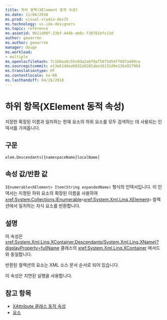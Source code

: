 ```yaml
---
title: 하위 항목(XElement 동적 속성)
ms.date: 11/04/2016
ms.prod: visual-studio-dev15
ms.technology: vs-ide-designers
ms.topic: reference
ms.assetid: 9611d00f-23bf-444b-ab0c-f30701bfc13d
author: gewarren
ms.author: gewarren
manager: douge
ms.workload:
- multiple
ms.openlocfilehash: 7c1b0aa0c55c0da2a6f9af58f5d54ff607a409ce
ms.sourcegitcommit: e13e61ddea6032a8282abe16131d9e136a927984
ms.translationtype: HT
ms.contentlocale: ko-KR
ms.lasthandoff: 04/26/2018
---
```

# <a name="descendants-xelement-dynamic-property"></a>하위 항목(XElement 동적 속성)

지정한 확장된 이름과 일치하는 현재 요소의 하위 요소를 모두 검색하는 데 사용되는 인덱서를 가져옵니다.

## <a name="syntax"></a>구문

```
elem.Descendants[{namespaceName}localName]
```

## <a name="property-valuereturn-value"></a>속성 값/반환 값

`IEnumerable<XElement> Item(String expandedName)` 형식의 인덱서입니다. 이 인덱서는 지정된 하위 요소의 확장된 이름을 사용하여 <xref:System.Collections.IEnumerable>`<`<xref:System.Xml.Linq.XElement>`>` 컬렉션에서 일치하는 자식 요소를 반환합니다.

## <a name="remarks"></a>설명

이 속성은 <xref:System.Xml.Linq.XContainer.Descendants(System.Xml.Linq.XName)?displayProperty=fullName> 클래스의 <xref:System.Xml.Linq.XContainer> 메서드와 동일합니다.

반환된 컬렉션의 요소는 XML 소스 문서 순서로 되어 있습니다.

이 속성은 지연된 실행을 사용합니다.

## <a name="see-also"></a>참고 항목

- [XAttribute 클래스 동적 속성](../designers/xelement-class-dynamic-properties.md)
- [요소](../designers/elements-xelement-dynamic-property.md)